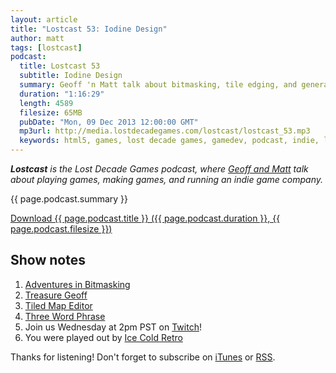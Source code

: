 ```yaml
---
layout: article
title: "Lostcast 53: Iodine Design"
author: matt
tags: [lostcast]
podcast:
  title: Lostcast 53
  subtitle: Iodine Design
  summary: Geoff 'n Matt talk about bitmasking, tile edging, and general game design.
  duration: "1:16:29"
  length: 4589
  filesize: 65MB
  pubDate: "Mon, 09 Dec 2013 12:00:00 GMT"
  mp3url: http://media.lostdecadegames.com/lostcast/lostcast_53.mp3
  keywords: html5, games, lost decade games, gamedev, podcast, indie, lostcast
---
```

_**Lostcast** is the Lost Decade Games podcast, where [Geoff and Matt](/about/) talk about playing games, making games, and running an indie game company._

{{ page.podcast.summary }}

<a class="download-podcast" href="{{ page.podcast.mp3url }}">
	Download {{ page.podcast.title }} ({{ page.podcast.duration }}, {{ page.podcast.filesize }})
</a>

## Show notes

1. [Adventures in Bitmasking](http://www.angryfishstudios.com/2011/04/adventures-in-bitmasking/)
1. [Treasure Geoff](http://treasuregoblin.lostdecadegames.com/?geoff=1)
1. [Tiled Map Editor](http://www.mapeditor.org/)
1. [Three Word Phrase](http://threewordphrase.com/)
1. Join us Wednesday at 2pm PST on [Twitch](http://www.twitch.tv/LostDecadeGames)!
1. You were played out by [Ice Cold Retro](http://ocremix.org/remix/OCR02065/)

Thanks for listening! Don't forget to subscribe on [iTunes](http://itunes.apple.com/us/podcast/lostcast/id481950724) or [RSS](/lostcast.xml).

